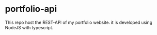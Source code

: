 # portfolio-api
This repo host the REST-API of my portfolio website. it is developed using NodeJS with typescript.
